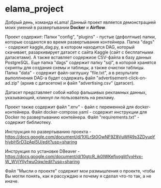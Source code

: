# elama_project

Добрый день, команда eLama! Данный проект является демонстрацией моих умений в развертывании **Docker** и **Airflow**.

Проект содержит:
Папки "config", "plugins" - пустые (дефолтные) папки, которые создаются во время развертывания контейнера.
Папка "dags" - содержит kaggle_dag.py, в котором находится DAG, который скачивает, разархивирует датасет с сайта Kaggle (сайт с бесплатными датасетами). А также вставляет содержиое CSV-файла в базу данных PostgreSQL.
Еще папка "dags" содержит папку "sql", в которой хранятся скрипты для создания схемы и таблицы, а также очистки таблицы.
Папка "data" - содержит файл-заглушку "file.txt", а в результате выполлнения DAG-а будет содержать файл "advertisement-click-on-ad.zip" (архив с датасетом) и файл "advertising.csv" (датасет).

Датасет представляет собой набор фальшивых рекламных данных, указывающий, кликнул ли пользователь на рекламу.

Проект также содержит файл ".env" - файл с переменной для docker-контейнера.
Файл docker-compose.yaml - содержит инструкции для Docker по развертыванию контейнера.
Файл "requirements.txt" - содержит библиотеку.

Инструкция по развертыванию проекта - https://docs.google.com/document/d/1tXLrSt0OwNF9Z8VuWf49s3ZDyupYhjybH5rD3zApl5U/edit?usp=sharing

Инструкция по установке DBeaver - https://docs.google.com/document/d/10gtcR_ik0IWKefjvoglit1yxHvx-W_WVjYllyfwuOqw/edit?usp=sharing

Файл "Мысли о проекте" содержит мои размышления о проекте, чтобы Вы могли понять, как я рассуждаю и почему я сделал что-то так, а не иначе.
